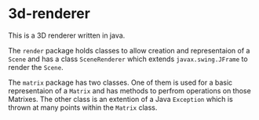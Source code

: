 # 3d-renderer
This is a 3D renderer written in java.

The `render` package holds classes to allow creation and representaion of a `Scene` and has a class `SceneRenderer` which extends `javax.swing.JFrame` to render the `Scene`.

The `matrix` package has two classes. One of them is used for a basic representaion of a `Matrix` and has methods to perfrom operations on those Matrixes. The other class is an extention of a Java `Exception` which is thrown at many points within the `Matrix` class.
